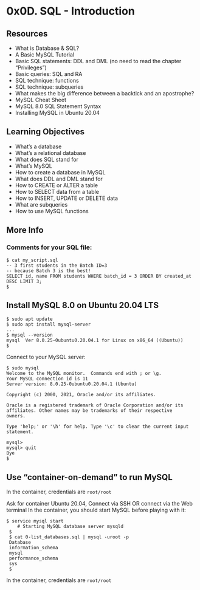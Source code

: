 # 0x0D. SQL - Introduction

## Resources
* What is Database & SQL?
* A Basic MySQL Tutorial
* Basic SQL statements: DDL and DML (no need to read the chapter “Privileges”)
* Basic queries: SQL and RA
* SQL technique: functions
* SQL technique: subqueries
* What makes the big difference between a backtick and an apostrophe?
* MySQL Cheat Sheet
* MySQL 8.0 SQL Statement Syntax
* Installing MySQL in Ubuntu 20.04

## Learning Objectives
* What’s a database
* What’s a relational database
* What does SQL stand for
* What’s MySQL
* How to create a database in MySQL
* What does DDL and DML stand for
* How to CREATE or ALTER a table
* How to SELECT data from a table
* How to INSERT, UPDATE or DELETE data
* What are subqueries
* How to use MySQL functions

## More Info
### Comments for your SQL file:
```
$ cat my_script.sql
-- 3 first students in the Batch ID=3
-- because Batch 3 is the best!
SELECT id, name FROM students WHERE batch_id = 3 ORDER BY created_at DESC LIMIT 3;
$
```

## Install MySQL 8.0 on Ubuntu 20.04 LTS
```
$ sudo apt update
$ sudo apt install mysql-server
...
$ mysql --version
mysql  Ver 8.0.25-0ubuntu0.20.04.1 for Linux on x86_64 ((Ubuntu))
$
```

Connect to your MySQL server:
```
$ sudo mysql
Welcome to the MySQL monitor.  Commands end with ; or \g.
Your MySQL connection id is 11
Server version: 8.0.25-0ubuntu0.20.04.1 (Ubuntu)

Copyright (c) 2000, 2021, Oracle and/or its affiliates.

Oracle is a registered trademark of Oracle Corporation and/or its
affiliates. Other names may be trademarks of their respective
owners.

Type 'help;' or '\h' for help. Type '\c' to clear the current input statement.

mysql>
mysql> quit
Bye
$
```

## Use “container-on-demand” to run MySQL
In the container, credentials are ```root/root```

Ask for container Ubuntu 20.04,
Connect via SSH OR connect via the Web terminal
In the container, you should start MySQL before playing with it:
```
$ service mysql start
    # Starting MySQL database server mysqld 
 $
 $ cat 0-list_databases.sql | mysql -uroot -p                               
 Database                                                                                   
 information_schema                                                                         
 mysql                                                                                      
 performance_schema                                                                         
 sys                      
 $
 ```
 In the container, credentials are ```root/root```
